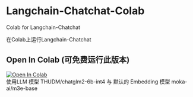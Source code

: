 # Langchain-Chatchat-Colab
Colab for Langchain-Chatchat

在Colab上运行Langchain-Chatchat

## Open In Colab  (可免费运行此版本)
[![Open In Colab](https://colab.research.google.com/assets/colab-badge.svg)](https://colab.research.google.com/github/cwyalpha/Langchain-Chatchat-Colab/blob/main/Langchain_Chatchat_ChatGLM2_6b_int4_colab.ipynb)  
使用LLM 模型 THUDM/chatglm2-6b-int4 与 默认的 Embedding 模型 moka-ai/m3e-base
